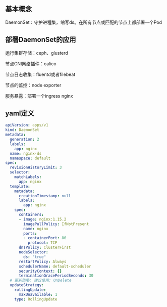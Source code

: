 ## 基本概念

DaemonSet：守护进程集，缩写ds。在所有节点或匹配的节点上都部署一个Pod

## 部署DaemonSet的应用

运行集群存储：ceph、glusterd

节点CNI网络插件：calico

节点日志收集：fluentd或者filebeat

节点的监控：node exporter

服务暴露：部署一个ingress nginx

## yaml定义

```yaml
apiVersion: apps/v1
kind: DaemonSet
metadata:
  generation: 2
  labels:
    app: nginx
  name: nginx-ds
  namespace: default
spec:
  revisionHistoryLimit: 3
  selector:
    matchLabels:
      app: nginx
  template:
    metadata:
      creationTimestamp: null
      labels:
        app: nginx
    spec:
      containers:
      - image: nginx:1.15.2
        imagePullPolicy: IfNotPresent
        name: nginx
        ports:
        - containerPort: 80
          protocol: TCP
      dnsPolicy: ClusterFirst
      nodeSelector:
        ds: "true"
      restartPolicy: Always
      schedulerName: default-scheduler
      securityContext: {}
      terminationGracePeriodSeconds: 30
  # 更新策略: 建议使用: OnDelete
  updateStrategy:
    rollingUpdate:
      maxUnavailable: 1
    type: RollingUpdate
```

